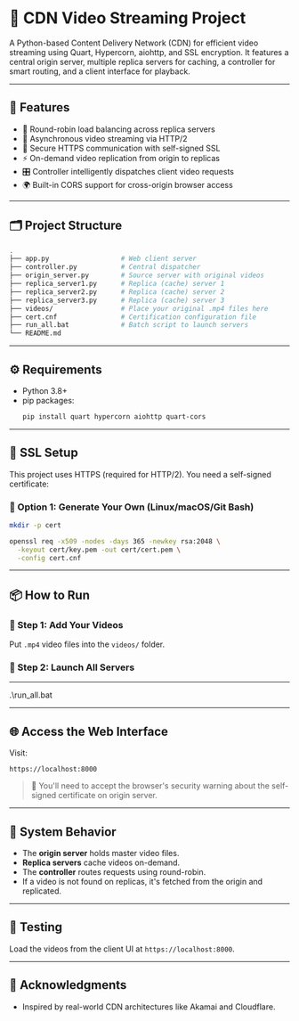 # 🎥 CDN Video Streaming Project

A Python-based Content Delivery Network (CDN) for efficient video streaming using Quart, Hypercorn, aiohttp, and SSL encryption. It features a central origin server, multiple replica servers for caching, a controller for smart routing, and a client interface for playback.

---

## 🚀 Features

- 🔁 Round-robin load balancing across replica servers
- 🧠 Asynchronous video streaming via HTTP/2
- 🔐 Secure HTTPS communication with self-signed SSL
- ⚡ On-demand video replication from origin to replicas
- 🎛️ Controller intelligently dispatches client video requests
- 🌍 Built-in CORS support for cross-origin browser access

---

## 🗂️ Project Structure

```bash
.
├── app.py                  # Web client server
├── controller.py           # Central dispatcher
├── origin_server.py        # Source server with original videos
├── replica_server1.py      # Replica (cache) server 1
├── replica_server2.py      # Replica (cache) server 2
├── replica_server3.py      # Replica (cache) server 3
├── videos/                 # Place your original .mp4 files here
├── cert.cnf                # Certification configuration file
├── run_all.bat             # Batch script to launch servers 
└── README.md
```

---

## ⚙️ Requirements

- Python 3.8+
- pip packages:
  ```bash
  pip install quart hypercorn aiohttp quart-cors
  ```

---

## 🔐 SSL Setup

This project uses HTTPS (required for HTTP/2). You need a self-signed certificate:

### 🔧 Option 1: Generate Your Own (Linux/macOS/Git Bash)

```bash
mkdir -p cert

openssl req -x509 -nodes -days 365 -newkey rsa:2048 \
  -keyout cert/key.pem -out cert/cert.pem \
  -config cert.cnf
```

---

## 📦 How to Run

### 📅 Step 1: Add Your Videos

Put `.mp4` video files into the `videos/` folder.

### 🚀 Step 2: Launch All Servers

---
.\run_all.bat

---

## 🌐 Access the Web Interface

Visit:

```
https://localhost:8000
```

> 🛑 You'll need to accept the browser's security warning about the self-signed certificate on origin server.

---

## 🧠 System Behavior

- The **origin server** holds master video files.
- **Replica servers** cache videos on-demand.
- The **controller** routes requests using round-robin.
- If a video is not found on replicas, it's fetched from the origin and replicated.

---

## 🧰 Testing

Load the videos from the client UI at `https://localhost:8000`.

---

## 🙌 Acknowledgments

- Inspired by real-world CDN architectures like Akamai and Cloudflare.
